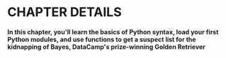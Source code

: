 # CHAPTER DETAILS
#### In this chapter, you'll learn the basics of Python syntax, load your first Python modules, and use functions to get a suspect list for the kidnapping of Bayes, DataCamp's prize-winning Golden Retriever
